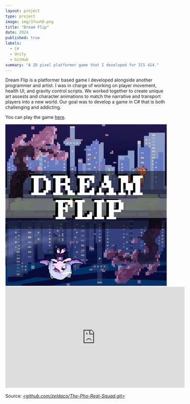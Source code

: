 ```yaml
---
layout: project
type: project
image: img/37uuhD.png
title: "Dream Flip"
date: 2024
published: true
labels:
  - C#
  - Unity
  - GitHub
summary: "A 2D pixel platformer game that I developed for ICS 414."
---
```

Dream Flip is a platformer based game I developed alongside another programmer and artist. I was in charge of working on player movement, health UI, and gravity control scripts. We worked together to create unique art assests and character animations to match the narrative and transport players into a new world. Our goal was to develop a game in C# that is both challenging and addicting.

You can play the game [here](https://sephye.itch.io/dream-flip).

<img class="img-fluid" src="../img/37uuhD.png">
<iframe width="560" height="315" src="https://www.youtube.com/embed/bRt4Dj-3v-0?si=n5vrDePdqGkuosTe" title="YouTube video player" frameborder="0" allow="accelerometer; autoplay; clipboard-write; encrypted-media; gyroscope; picture-in-picture; web-share" referrerpolicy="strict-origin-when-cross-origin" allowfullscreen></iframe>

Source: <a href="https://github.com/zeldaco/The-Pho-Real-Squad.git"><i class="large github icon "><github.com/zeldaco/The-Pho-Real-Squad.git>
